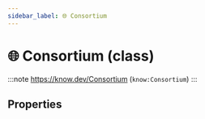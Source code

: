 ```yaml
---
sidebar_label: 🌐 Consortium
---
```


# 🌐 Consortium (class)

:::note
https://know.dev/Consortium
(`know:Consortium`)
:::

## Properties
